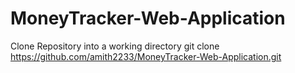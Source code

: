 # MoneyTracker-Web-Application
Clone Repository into a working directory
git clone https://github.com/amith2233/MoneyTracker-Web-Application.git